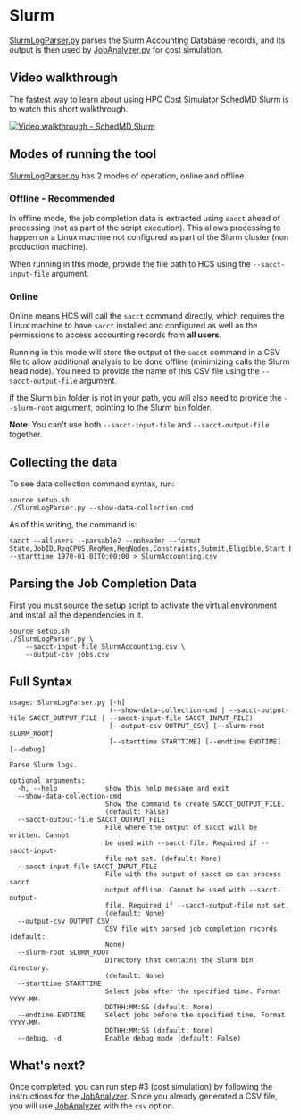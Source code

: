 # Slurm

[SlurmLogParser.py](https://github.com/aws-samples/hpc-cost-simulator/blob/main/SlurmLogParser.py) parses the Slurm Accounting Database records, and its output is then used by [JobAnalyzer.py](https://github.com/aws-samples/hpc-cost-simulator/blob/main/JobAnalyzer.py) for cost simulation.


## Video walkthrough
The fastest way to learn about using HPC Cost Simulator SchedMD Slurm is to watch this short walkthrough.

[![Video walkthrough - SchedMD Slurm](https://img.youtube.com/vitM3mdyviDQM/0.jpg)](http://www.youtube.com/watch?v=tM3mdyviDQM "HPC Cost Simulator - SchedMD Slurm")

## Modes of running the tool
[SlurmLogParser.py](https://github.com/aws-samples/hpc-cost-simulator/blob/main/SlurmLogParser.py) has 2 modes of operation, online and offline.

### Offline - Recommended

In offline mode, the job completion data is extracted using `sacct` ahead of processing (not as part of the script execution). This allows processing to happen on a Linux machine not configured as part of the Slurm cluster (non production machine).

When running in this mode, provide the file path to HCS using the  `--sacct-input-file` argument.


### Online

Online means HCS will call the `sacct` command directly, which requires the Linux machine to have `sacct` installed and configured as well as the permissions to access accounting records from **all users**.

Running in this mode will store the output of the `sacct` command in a CSV file to allow additional analysis to be done offline (minimizing calls the Slurm head node). You need to provide the name of this CSV file using the `--sacct-output-file` argument.

If the Slurm `bin` folder is not in your path, you will also need to provide the `--slurm-root` argument, pointing to the Slurm `bin` folder.

**Note**: You can't use both `--sacct-input-file` and `--sacct-output-file` together.

## Collecting the data
To see data collection command syntax, run:
```
source setup.sh
./SlurmLogParser.py --show-data-collection-cmd
```

As of this writing, the command is:
```
sacct --allusers --parsable2 --noheader --format State,JobID,ReqCPUS,ReqMem,ReqNodes,Constraints,Submit,Eligible,Start,Elapsed,Suspended,End,ExitCode,DerivedExitCode,AllocNodes,NCPUS,MaxDiskRead,MaxDiskWrite,MaxPages,MaxRSS,MaxVMSize,CPUTime,UserCPU,SystemCPU,TotalCPU,Partition --starttime 1970-01-01T0:00:00 > SlurmAccounting.csv
```

## Parsing the Job Completion Data
First you must source the setup script to activate the virtual environment and install all the dependencies in it.

```
source setup.sh
./SlurmLogParser.py \
    --sacct-input-file SlurmAccounting.csv \
    --output-csv jobs.csv
```

## Full Syntax
```
usage: SlurmLogParser.py [-h]
                         (--show-data-collection-cmd | --sacct-output-file SACCT_OUTPUT_FILE | --sacct-input-file SACCT_INPUT_FILE)
                         [--output-csv OUTPUT_CSV] [--slurm-root SLURM_ROOT]
                         [--starttime STARTTIME] [--endtime ENDTIME] [--debug]

Parse Slurm logs.

optional arguments:
  -h, --help            show this help message and exit
  --show-data-collection-cmd
                        Show the command to create SACCT_OUTPUT_FILE.
                        (default: False)
  --sacct-output-file SACCT_OUTPUT_FILE
                        File where the output of sacct will be written. Cannot
                        be used with --sacct-file. Required if --sacct-input-
                        file not set. (default: None)
  --sacct-input-file SACCT_INPUT_FILE
                        File with the output of sacct so can process sacct
                        output offline. Cannot be used with --sacct-output-
                        file. Required if --sacct-output-file not set.
                        (default: None)
  --output-csv OUTPUT_CSV
                        CSV file with parsed job completion records (default:
                        None)
  --slurm-root SLURM_ROOT
                        Directory that contains the Slurm bin directory.
                        (default: None)
  --starttime STARTTIME
                        Select jobs after the specified time. Format YYYY-MM-
                        DDTHH:MM:SS (default: None)
  --endtime ENDTIME     Select jobs before the specified time. Format YYYY-MM-
                        DDTHH:MM:SS (default: None)
  --debug, -d           Enable debug mode (default: False)
```


## What's next?

Once completed, you can run step #3 (cost simulation) by following the instructions for the [JobAnalyzer](JobAnalyzer.md).
Since you already generated a CSV file, you will use [JobAnalyzer](JobAnalyzer.md) with the `csv` option.
